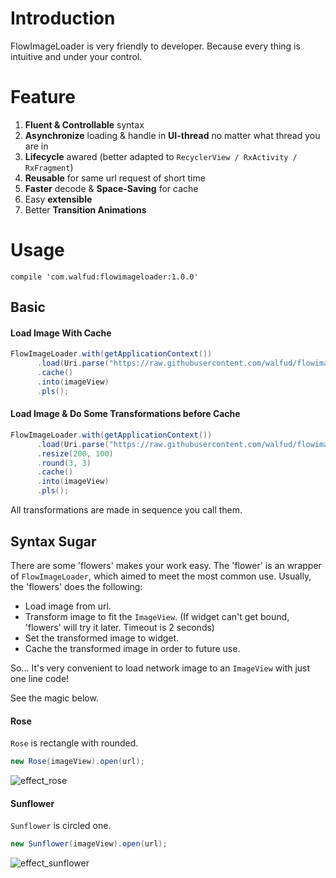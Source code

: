 # Introduction
FlowImageLoader is very friendly to developer. Because every thing is intuitive and under your control.


# Feature
1. **Fluent & Controllable** syntax
2. **Asynchronize** loading & handle in **UI-thread** no matter what thread you are in
3. **Lifecycle** awared (better adapted to `RecyclerView / RxActivity / RxFragment`)
4. **Reusable** for same url request of short time
5. **Faster** decode & **Space-Saving** for cache
6. Easy **extensible**
7. Better **Transition Animations**


# Usage

```
compile 'com.walfud:flowimageloader:1.0.0'
```

## Basic

#### Load Image With Cache
```java
FlowImageLoader.with(getApplicationContext())
      .load(Uri.parse("https://raw.githubusercontent.com/walfud/flowimageloader/master/doc/rose.png"))
      .cache()
      .into(imageView)
      .pls();
```

#### Load Image & Do Some Transformations before Cache
```java
FlowImageLoader.with(getApplicationContext())
      .load(Uri.parse("https://raw.githubusercontent.com/walfud/flowimageloader/master/doc/rose.png"))
      .resize(200, 100)
      .round(3, 3)
      .cache()
      .into(imageView)
      .pls();
```
All transformations are made in sequence you call them.

## Syntax Sugar
There are some 'flowers' makes your work easy. The 'flower' is an wrapper of `FlowImageLoader`, which aimed to meet the most common use. Usually, the 'flowers' does the following:
* Load image from url.
* Transform image to fit the `ImageView`. (If widget can't get bound, 'flowers' will try it later. Timeout is 2 seconds)
* Set the transformed image to widget.
* Cache the transformed image in order to future use.

So... It's very convenient to load network image to an `ImageView` with just one line code!

See the magic below.

#### Rose
`Rose` is rectangle with rounded.
```java
new Rose(imageView).open(url);
```
![effect_rose](https://raw.githubusercontent.com/walfud/flowimageloader/master/doc/effect_rose.png)

#### Sunflower
`Sunflower` is circled one.
```java
new Sunflower(imageView).open(url);
```
![effect_sunflower](https://raw.githubusercontent.com/walfud/flowimageloader/master/doc/effect_sunflower.png)